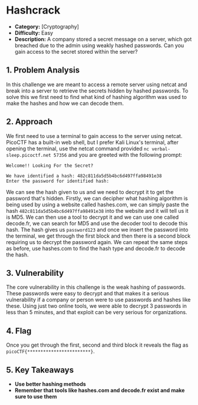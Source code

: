 # Hashcrack

- **Category:** [Cryptography]
- **Difficulty:** Easy
- **Description:** A company stored a secret message on a server, which got breached due to the admin using weakly hashed passwords. Can you gain access to the secret stored within the server?

## 1. Problem Analysis

In this challenge we are meant to access a remote server using netcat and break into a server to retrieve the secrets hidden by hashed passwords. To solve this we first need to find what kind of hashing algorithm was used to make the hashes and how we can decode them.

## 2. Approach

We first need to use a terminal to gain access to the server using netcat. PicoCTF has a built-in web shell, but I prefer Kali Linux's terminal, after opening the terminal, use the netcat command provided `nc verbal-sleep.picoctf.net 57356` and you are greeted with the following prompt:

```
Welcome!! Looking For the Secret?

We have identified a hash: 482c811da5d5b4bc6d497ffa98491e38
Enter the password for identified hash:
```

We can see the hash given to us and we need to decrypt it to get the password that's hidden. Firstly, we can decipher what hashing algorithm is being used by using a website called hashes.com, we can simply paste the hash `482c811da5d5b4bc6d497ffa98491e38` into the website and it will tell us it is MD5. We can then use a tool to decrypt it and we can use one called decode.fr, we can search for MD5 and use the decoder tool to decode this hash. The hash gives us `password123` and once we insert the password into the terminal, we get through the first block and then there is a second block requiring us to decrypt the password again. We can repeat the same steps as before, use hashes.com to find the hash type and decode.fr to decode the hash.

## 3. Vulnerability

The core vulnerability in this challenge is the weak hashing of passwords. These passwords were easy to decrypt and that makes it a serious vulnerability if a company or person were to use passwords and hashes like these. Using just two online tools, we were able to decrypt 3 passwords in less than 5 minutes, and that exploit can be very serious for organizations.

## 4. Flag

Once you get through the first, second and third block it reveals the flag as `picoCTF{************************}`.

## 5. Key Takeaways

- **Use better hashing methods**
- **Remember that tools like hashes.com and decode.fr exist and make sure to use them**
